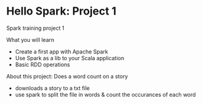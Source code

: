 # Hello Spark: Project 1
Spark training project 1

What you will learn
- Create a first app with Apache Spark
- Use Spark as a lib to your Scala application
- Basic RDD operations 

About this project: 
Does a word count on a story
- downloads a story to a txt file
- use spark to split the file in words & count the occurances of each word
